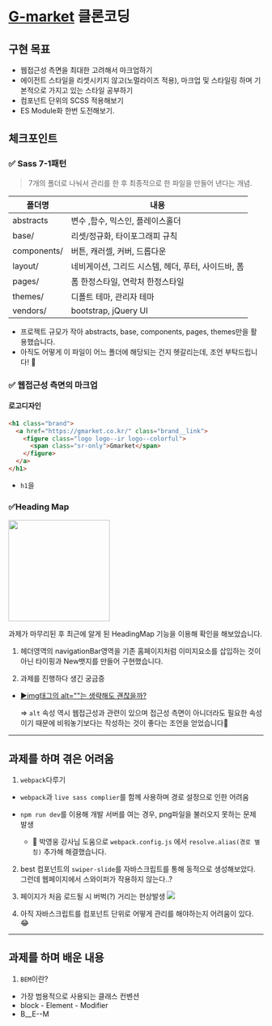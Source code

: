 # [G-market](https://www.gmarket.co.kr/) 클론코딩


## 구현 목표
- 웹접근성 측면을 최대한 고려해서 마크업하기
- 에이전트 스타일을 리셋시키지 않고(노멀라이즈 적용), 마크업 및 스타일링 하며 기본적으로 가지고 있는 스타일 공부하기
- 컴포넌트 단위의 SCSS 적용해보기
- ES Module화 한번 도전해보기.

## 체크포인트 
### ✅ Sass 7-1패턴
>7개의 폴더로 나눠서 관리를 한 후 최종적으로 한 파일을 만들어 낸다는 개념.

|폴더명|내용|
|------|-----|
|abstracts|변수 ,함수, 믹스인, 플레이스홀더|
|base/|리셋/정규화, 타이포그래피 규칙|
|components/|버튼, 캐러셀, 커버, 드롭다운|
|layout/|네비게이션, 그리드 시스템, 헤더, 푸터, 사이드바, 폼|
|pages/|폼 한정스타일, 연락처 한정스타일|
|themes/|디폴트 테마, 관리자 테마|
|vendors/|bootstrap, jQuery UI|

- 프로젝트 규모가 작아 abstracts, base, components, pages, themes만을 활용했습니다. 
- 아직도 어떻게 이 파일이 어느 폴더에 해당되는 건지 헷갈리는데, 조언 부탁드립니다! 🙏

### ✅ 웹접근성 측면의 마크업

#### **로고디자인**
```html
<h1 class="brand">
  <a href="https://gmarket.co.kr/" class="brand__link">
    <figure class="logo logo--ir logo--colorful">
      <span class="sr-only">Gmarket</span>
    </figure>
  </a>
</h1>  
```

- `h1`을 

### ✅Heading Map

<img src="https://velog.velcdn.com/images/0seo8/post/3545e433-6c48-4100-9e3c-0dc4a9933f53/image.png" width="200" float="left">

과제가 마무리된 후 최근에 알게 된 HeadingMap 기능을 이용해  확인을 해보았습니다.



1. 헤더영역의 navigationBar영역을 기존 홈페이지처럼 이미지요소를 삽입하는 것이 아닌 타이핑과 New뱃지를 만들어 구현했습니다.

2. 과제를 진행하다 생긴 궁금증
- [▶img태그의 alt=""는 생략해도 괜찮을까?](https://velog.io/@0seo8/%EA%B6%81%EA%B8%88%EC%A6%9D-img%ED%83%9C%EA%B7%B8%EC%9D%98-alt%EB%8A%94-%EC%83%9D%EB%9E%B5%ED%95%B4%EB%8F%84-%EA%B4%9C%EC%B0%AE%EC%9D%84%EA%B9%8C)
 
  => `alt` 속성 역시 웹접근성과 관련이 있으며 접근성 측면이 아니더라도 필요한 속성이기 때문에 비워놓기보다는 작성하는 것이 좋다는 조언을 얻었습니다🐥



----

## 과제를 하며 겪은 어려움

1. `webpack`다루기
- `webpack`과 `live sass complier`를 함께 사용하며 경로 설정으로 인한 어려움
  
 - `npm run dev`를 이용해 개발 서버를 여는 경우, png파일을 불러오지 못하는 문제 발생
   - 🐥 박영웅 강사님 도움으로 `webpack.config.js` 에서 `resolve.alias(경로 별칭)` 추가해 해결했습니다.

2. best 컴포넌트의 `swiper-slide`를 자바스크립트를 통해 동적으로 생성해보았다. 그런데 웹페이지에서 스와이퍼가 작용하지 않는다..?


3. 페이지가 처음 로드될 시 버벅(?) 거리는 현상발생
![](https://velog.velcdn.com/images/0seo8/post/bed19b8e-e3dc-4d87-b73c-088648766542/image.gif)

4. 아직 자바스크립트를 컴포넌트 단위로 어떻게 관리를 해야하는지 어려움이 있다. 😂

 ---

 ## 과제를 하며 배운 내용

1. `BEM`이란?
 - 가장 범용적으로 사용되는 클래스 컨벤션
 - block - Element - Modifier
 - B__E--M

